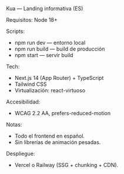 Kua — Landing informativa (ES)

Requisitos: Node 18+

Scripts:
- npm run dev — entorno local
- npm run build — build de producción
- npm start — servir build

Tech:
- Next.js 14 (App Router) + TypeScript
- Tailwind CSS
- Virtualización: react-virtuoso

Accesibilidad:
- WCAG 2.2 AA, prefers-reduced-motion

Notas:
- Todo el frontend en español.
- Sin librerías de animación pesadas.

Despliegue:
- Vercel o Railway (SSG + chunking + CDN).

